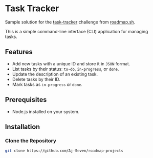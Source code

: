 # Task Tracker

Sample solution for the [task-tracker](https://roadmap.sh/) challenge from [roadmap.sh](https://roadmap.sh).

This is a simple command-line interface (CLI) application for managing tasks.

## Features

- Add new tasks with a unique ID and store it in `JSON` format.
- List tasks by their status: `to-do`, `in-progress`, or `done`.
- Update the description of an existing task.
- Delete tasks by their ID.
- Mark tasks as `in-progress` or `done`.

## Prerequisites

- Node.js installed on your system.

## Installation

### Clone the Repository

```bash
git clone https://github.com/Aj-Seven/roadmap-projects

